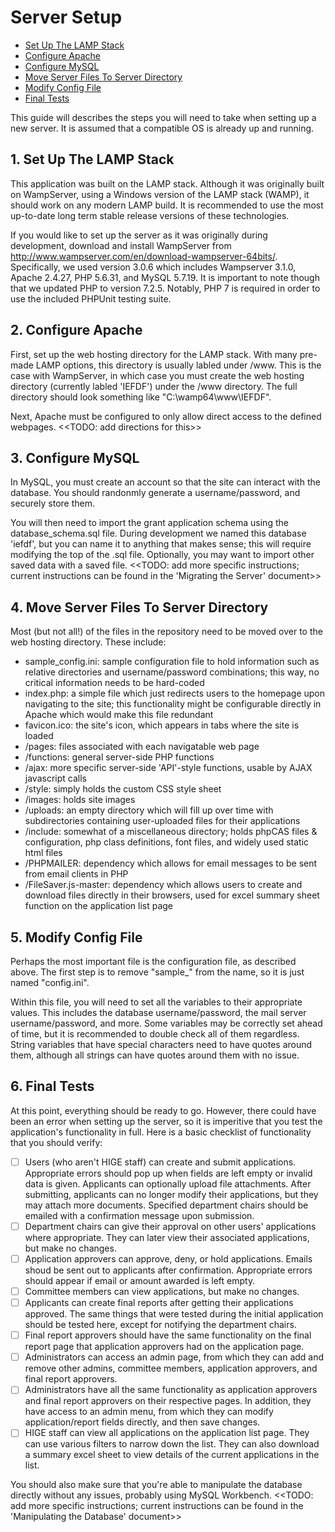 # Server Setup
 - [Set Up The LAMP Stack](#set-up=the-lamp-stack)
 - [Configure Apache](#configure-apache)
 - [Configure MySQL](#configure-mysql)
 - [Move Server Files To Server Directory](#move-server-files-to-server-directory)
 - [Modify Config File](#modify-config-file)
 - [Final Tests](#final-tests)
 
This guide will describes the steps you will need to take when setting up a new server. It is assumed that a compatible OS is already up and running.

## 1. Set Up The LAMP Stack
This application was built on the LAMP stack. Although it was originally built on WampServer, using a Windows version of the LAMP stack (WAMP), it should work on any modern LAMP build. It is recommended to use the most up-to-date long term stable release versions of these technologies.

If you would like to set up the server as it was originally during development, download and install WampServer from http://www.wampserver.com/en/download-wampserver-64bits/. Specifically, we used version 3.0.6 which includes Wampserver 3.1.0, Apache 2.4.27, PHP 5.6.31, and MySQL 5.7.19. It is important to note though that we updated PHP to version 7.2.5. Notably, PHP 7 is required in order to use the included PHPUnit testing suite.

## 2. Configure Apache
First, set up the web hosting directory for the LAMP stack. With many pre-made LAMP options, this directory is usually labled under /www. This is the case with WampServer, in which case you must create the web hosting directory (currently labled 'IEFDF') under the /www directory. The full directory should look something like "C:\wamp64\www\IEFDF".

Next, Apache must be configured to only allow direct access to the defined webpages. <<TODO: add directions for this>>

## 3. Configure MySQL
In MySQL, you must create an account so that the site can interact with the database. You should randonmly generate a username/password, and securely store them.

You will then need to import the grant application schema using the database_schema.sql file. During development we named this database 'iefdf', but you can name it to anything that makes sense; this will require modifying the top of the .sql file. Optionally, you may want to import other saved data with a saved file. <<TODO: add more specific instructions; current instructions can be found in the 'Migrating the Server' document>>

## 4. Move Server Files To Server Directory
Most (but not all!) of the files in the repository need to be moved over to the web hosting directory. These include: 
 - sample_config.ini: sample configuration file to hold information such as relative directories and username/password combinations; this way, no critical information needs to be hard-coded
 - index.php: a simple file which just redirects users to the homepage upon navigating to the site; this functionality might be configurable directly in Apache which would make this file redundant
 - favicon.ico: the site's icon, which appears in tabs where the site is loaded
 - /pages: files associated with each navigatable web page
 - /functions: general server-side PHP functions
 - /ajax: more specific server-side 'API'-style functions, usable by AJAX javascript calls
 - /style: simply holds the custom CSS style sheet
 - /images: holds site images
 - /uploads: an empty directory which will fill up over time with subdirectories containing user-uploaded files for their applications
 - /include: somewhat of a miscellaneous directory; holds phpCAS files & configuration, php class definitions, font files, and widely used static html files
 - /PHPMAILER: dependency which allows for email messages to be sent from email clients in PHP
 - /FileSaver.js-master: dependency which allows users to create and download files directly in their browsers, used for excel summary sheet function on the application list page

## 5. Modify Config File
Perhaps the most important file is the configuration file, as described above. The first step is to remove "sample_" from the name, so it is just named "config.ini".

Within this file, you will need to set all the variables to their appropriate values. This includes the database username/password, the mail server username/password, and more. Some variables may be correctly set ahead of time, but it is recommended to double check all of them regardless. String variables that have special characters need to have quotes around them, although all strings can have quotes around them with no issue.

## 6. Final Tests
At this point, everything should be ready to go. However, there could have been an error when setting up the server, so it is imperitive that you test the application's functionality in full. Here is a basic checklist of functionality that you should verify:
  - [ ] Users (who aren't HIGE staff) can create and submit applications. Appropriate errors should pop up when fields are left empty or invalid data is given. Applicants can optionally upload file attachments. After submitting, applicants can no longer modify their applications, but they may attach more documents. Specified department chairs should be emailed with a confirmation message upon submission.
 - [ ] Department chairs can give their approval on other users' applications where appropriate. They can later view their associated applications, but make no changes.
 - [ ] Application approvers can approve, deny, or hold applications. Emails shoud be sent out to applicants after confirmation. Appropriate errors should appear if email or amount awarded is left empty.
 - [ ] Committee members can view applications, but make no changes.
 - [ ] Applicants can create final reports after getting their applications approved. The same things that were tested during the initial application should be tested here, except for notifying the department chairs.
 - [ ] Final report approvers should have the same functionality on the final report page that application approvers had on the application page.
 - [ ] Administrators can access an admin page, from which they can add and remove other admins, committee members, application approvers, and final report approvers.
 - [ ] Administrators have all the same functionality as application approvers and final report approvers on their respective pages. In addition, they have access to an admin menu, from which they can modify application/report fields directly, and then save changes.
 - [ ] HIGE staff can view all applications on the application list page. They can use various filters to narrow down the list. They can also download a summary excel sheet to view details of the current applications in the list.
 
 You should also make sure that you're able to manipulate the database directly without any issues, probably using MySQL Workbench. <<TODO: add more specific instructions; current instructions can be found in the 'Manipulating the Database' document>>

